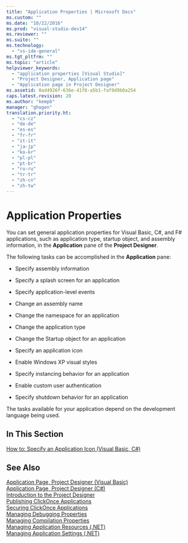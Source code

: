```yaml
---
title: "Application Properties | Microsoft Docs"
ms.custom: ""
ms.date: "10/22/2016"
ms.prod: "visual-studio-dev14"
ms.reviewer: ""
ms.suite: ""
ms.technology: 
  - "vs-ide-general"
ms.tgt_pltfrm: ""
ms.topic: "article"
helpviewer_keywords: 
  - "application properties [Visual Studio]"
  - "Project Designer, Application page"
  - "Application page in Project Designer"
ms.assetid: 0ad4926f-636e-41f8-a5b1-faf9d9b0a254
caps.latest.revision: 20
ms.author: "kempb"
manager: "ghogen"
translation.priority.ht: 
  - "cs-cz"
  - "de-de"
  - "es-es"
  - "fr-fr"
  - "it-it"
  - "ja-jp"
  - "ko-kr"
  - "pl-pl"
  - "pt-br"
  - "ru-ru"
  - "tr-tr"
  - "zh-cn"
  - "zh-tw"
---
```

# Application Properties
You can set general application properties for Visual Basic, C#, and F# applications, such as application type, startup object, and assembly information, in the **Application** pane of the **Project Designer**.  
  
 The following tasks can be accomplished in the **Application** pane:  
  
-   Specify assembly information  
  
-   Specify a splash screen for an application  
  
-   Specify application-level events  
  
-   Change an assembly name  
  
-   Change the namespace for an application  
  
-   Change the application type  
  
-   Change the Startup object for an application  
  
-   Specify an application icon  
  
-   Enable Windows XP visual styles  
  
-   Specify instancing behavior for an application  
  
-   Enable custom user authentication  
  
-   Specify shutdown behavior for an application  
  
 The tasks available for your application depend on the development language being used.  
  
## In This Section  
 [How to: Specify an Application Icon (Visual Basic, C#)](../ide/how-to--specify-an-application-icon--visual-basic--csharp-.md)  
  
## See Also  
 [Application Page, Project Designer (Visual Basic)](../reference/application-page--project-designer--visual-basic-.md)   
 [Application Page, Project Designer (C#)](../reference/application-page--project-designer--csharp-.md)   
 [Introduction to the Project Designer](http://msdn.microsoft.com/en-us/898dd854-c98d-430c-ba1b-a913ce3c73d7)   
 [Publishing ClickOnce Applications](../deployment/publishing-clickonce-applications.md)   
 [Securing ClickOnce Applications](../deployment/securing-clickonce-applications.md)   
 [Managing Debugging Properties](http://msdn.microsoft.com/en-us/92474d16-e7fe-4fac-9287-6bd6b3a7eb68)   
 [Managing Compilation Properties](http://msdn.microsoft.com/en-us/94308881-f10f-4caf-a729-f1028e596a2c)   
 [Managing Application Resources (.NET)](../ide/managing-application-resources--.net-.md)   
 [Managing Application Settings (.NET)](../ide/managing-application-settings--.net-.md)